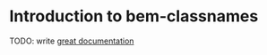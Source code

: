 # Introduction to bem-classnames

TODO: write [great documentation](http://jacobian.org/writing/what-to-write/)
